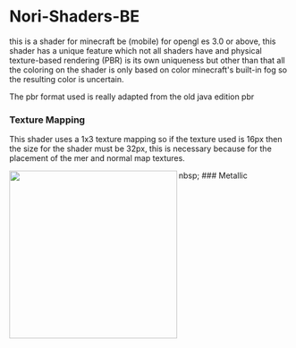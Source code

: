 # Nori-Shaders-BE
this is a shader for minecraft be (mobile) for opengl es 3.0 or above, this shader has a unique feature which not all shaders have and physical texture-based rendering (PBR) is its own uniqueness but other than that all the coloring on the shader is only based on color minecraft's built-in fog so the resulting color is uncertain.

The pbr format used is really adapted from the old java edition pbr

### Texture Mapping
This shader uses a 1x3 texture mapping so if the texture used is 16px then the size for the shader must be 32px, this is necessary because for the placement of the mer and normal map textures.

<img src="https://github.com/Mcbamboo/mbabo_asset/blob/ba5f5deb37cee6878137f3707b2337ede505f52f/nori%20asset/mapping.png" align="left" width="300" height="300">
nbsp;
### Metallic

